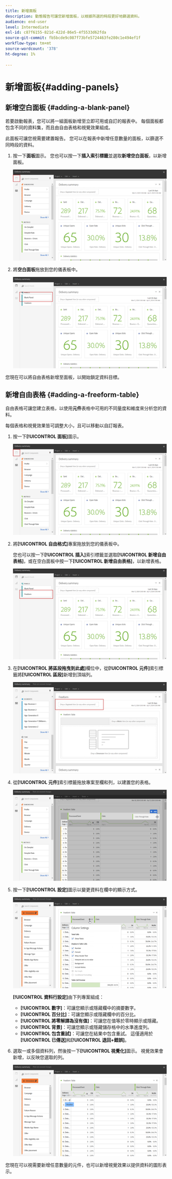 ```yaml
---
title: 新增面板
description: 動態報告可讓您新增面板，以根據所選的時段更好地篩選資料。
audience: end-user
level: Intermediate
exl-id: c87f6155-821d-422d-86e5-4f5533d62fda
source-git-commit: fb5bcde9c087f73bfe5724463fe280c1e494ef1f
workflow-type: tm+mt
source-wordcount: '378'
ht-degree: 1%

---
```


# 新增面板{#adding-panels}

## 新增空白面板 {#adding-a-blank-panel}

若要啟動報表，您可以將一組面板新增至立即可用或自訂的報表中。 每個面板都包含不同的資料集，而且由自由表格和視覺效果組成。

此面板可讓您視需要建置報告。 您可以在報表中新增任意數量的面板，以篩選不同時段的資料。

1. 按一下&#x200B;**面板**&#x200B;圖示。 您也可以按一下&#x200B;**插入索引標籤**&#x200B;並選取&#x200B;**新增空白面板**，以新增面板。

   ![](assets/dynamic_report_panel_1.png)

1. 將&#x200B;**空白面板**&#x200B;拖放到您的儀表板中。

   ![](assets/dynamic_report_panel.png)

您現在可以將自由表格新增至面板，以開始鎖定資料目標。

## 新增自由表格 {#adding-a-freeform-table}

自由表格可讓您建立表格，以使用&#x200B;**元件**&#x200B;表格中可用的不同量度和維度來分析您的資料。

每個表格和視覺效果皆可調整大小，且可以移動以自訂報表。

1. 按一下&#x200B;**[!UICONTROL 面板]**&#x200B;圖示。

   ![](assets/dynamic_report_panel_1.png)

1. 將&#x200B;**[!UICONTROL 自由格式]**&#x200B;專案拖放到您的儀表板中。

   您也可以按一下&#x200B;**[!UICONTROL 插入]**&#x200B;索引標籤並選取&#x200B;**[!UICONTROL 新增自由表格]**，或在空白面板中按一下&#x200B;**[!UICONTROL 新增自由表格]**，以新增表格。

   ![](assets/dynamic_report_panel_2.png)

1. 在&#x200B;**[!UICONTROL 將區段拖曳到此處]**&#x200B;欄位中，從&#x200B;**[!UICONTROL 元件]**&#x200B;索引標籤將&#x200B;**[!UICONTROL 區段]**&#x200B;新增到頂端列。

   ![](assets/dynamic_report_panel_3.png)

1. 從&#x200B;**[!UICONTROL 元件]**&#x200B;索引標籤拖放專案至欄和列，以建置您的表格。

   ![](assets/dynamic_report_freeform_3.png)

1. 按一下&#x200B;**[!UICONTROL 設定]**&#x200B;圖示以變更資料在欄中的顯示方式。

   ![](assets/dynamic_report_freeform_4.png)

   **[!UICONTROL 資料行設定]**&#x200B;由下列專案組成：

   * **[!UICONTROL 數字]**：可讓您顯示或隱藏欄中的摘要數字。
   * **[!UICONTROL 百分比]**：可讓您顯示或隱藏欄中的百分比。
   * **[!UICONTROL 將零解譯為沒有值]**：可讓您在值等於零時顯示或隱藏。
   * **[!UICONTROL 背景]**：可讓您顯示或隱藏儲存格中的水準進度列。
   * **[!UICONTROL 包含重試]**：可讓您在結果中包含重試。 這僅適用於&#x200B;**[!UICONTROL 已傳送]**&#x200B;和&#x200B;**[!UICONTROL 退回+錯誤]**。

1. 選取一或多個資料列，然後按一下&#x200B;**[!UICONTROL 視覺化]**&#x200B;圖示。 視覺效果會新增，以反映您選取的列。

   ![](assets/dynamic_report_freeform_5.png)

您現在可以視需要新增任意數量的元件，也可以新增視覺效果以提供資料的圖形表示。
